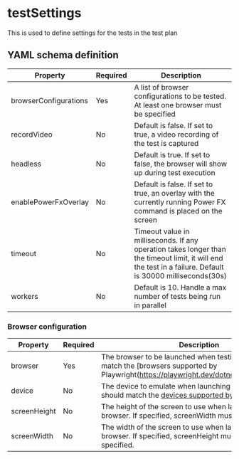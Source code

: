 # testSettings

This is used to define settings for the tests in the test plan

## YAML schema definition

| Property | Required | Description |
| -- | -- | -- |
| browserConfigurations | Yes | A list of browser configurations to be tested. At least one browser must be specified |
| recordVideo | No | Default is false. If set to true, a video recording of the test is captured |
| headless | No | Default is true. If set to false, the browser will show up during test execution |
| enablePowerFxOverlay | No | Default is false. If set to true, an overlay with the currently running Power FX command is placed on the screen |
| timeout | No | Timeout value in milliseconds. If any operation takes longer than the timeout limit, it will end the test in a failure. Default is 30000 milliseconds(30s) |
| workers | No |  Default is 10. Handle a max number of tests being run in parallel |
### Browser configuration

| Property | Required | Description |
| -- | -- | -- |
| browser | Yes | The browser to be launched when testing. This should match the [browsers supported by Playwright(https://playwright.dev/dotnet/docs/browsers)]. |
| device | No | The device to emulate when launching the browser. This should match the [devices supported by Playwright](https://playwright.dev/dotnet/docs/api/class-playwright#playwright-devices)
| screenHeight | No | The height of the screen to use when launching the browser. If specified, screenWidth must also be specified. |
| screenWidth | No | The width of the screen to use when launching the browser. If specified, screenHeight must also be specified.|
